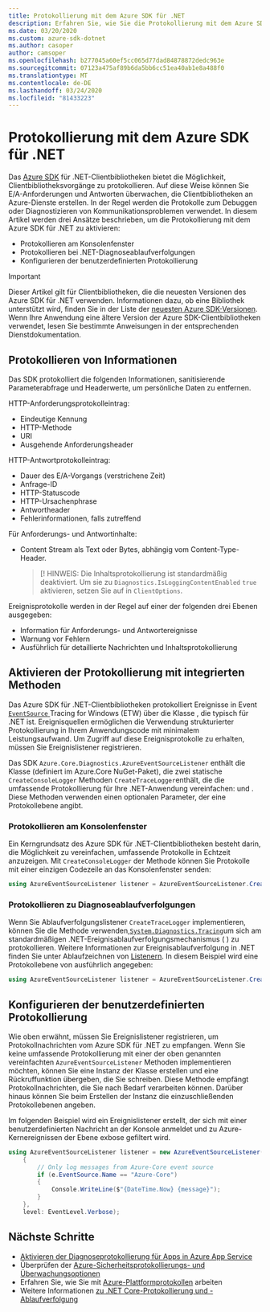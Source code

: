 ```yaml
---
title: Protokollierung mit dem Azure SDK für .NET
description: Erfahren Sie, wie Sie die Protokollierung mit dem Azure SDK für .NET-Clientbibliotheken aktivieren
ms.date: 03/20/2020
ms.custom: azure-sdk-dotnet
ms.author: casoper
author: camsoper
ms.openlocfilehash: b277045a60ef5cc065d77dad84878872dedc963e
ms.sourcegitcommit: 07123a475af89b6da5bb6cc51ea40ab1e8a488f0
ms.translationtype: MT
ms.contentlocale: de-DE
ms.lasthandoff: 03/24/2020
ms.locfileid: "81433223"
---
```

# <a name="logging-with-the-azure-sdk-for-net"></a>Protokollierung mit dem Azure SDK für .NET

Das [Azure SDK](https://azure.microsoft.com/downloads/) für .NET-Clientbibliotheken bietet die Möglichkeit, Clientbibliotheksvorgänge zu protokollieren. Auf diese Weise können Sie E/A-Anforderungen und Antworten überwachen, die Clientbibliotheken an Azure-Dienste erstellen. In der Regel werden die Protokolle zum Debuggen oder Diagnostizieren von Kommunikationsproblemen verwendet. In diesem Artikel werden drei Ansätze beschrieben, um die Protokollierung mit dem Azure SDK für .NET zu aktivieren:

- Protokollieren am Konsolenfenster
- Protokollieren bei .NET-Diagnoseablaufverfolgungen
- Konfigurieren der benutzerdefinierten Protokollierung

> [!IMPORTANT]
> Dieser Artikel gilt für Clientbibliotheken, die die neuesten Versionen des Azure SDK für .NET verwenden. Informationen dazu, ob eine Bibliothek unterstützt wird, finden Sie in der Liste der [neuesten Azure SDK-Versionen](https://azure.github.io/azure-sdk/releases/latest/index.html). Wenn Ihre Anwendung eine ältere Version der Azure SDK-Clientbibliotheken verwendet, lesen Sie bestimmte Anweisungen in der entsprechenden Dienstdokumentation.

## <a name="log-information"></a>Protokollieren von Informationen

Das SDK protokolliert die folgenden Informationen, sanitisierende Parameterabfrage und Headerwerte, um persönliche Daten zu entfernen.

HTTP-Anforderungsprotokolleintrag:

- Eindeutige Kennung
- HTTP-Methode
- URI
- Ausgehende Anforderungsheader

HTTP-Antwortprotokolleintrag:

- Dauer des E/A-Vorgangs (verstrichene Zeit)
- Anfrage-ID
- HTTP-Statuscode
- HTTP-Ursachenphrase
- Antwortheader
- Fehlerinformationen, falls zutreffend

Für Anforderungs- und Antwortinhalte:

- Content Stream als Text oder Bytes, abhängig vom Content-Type-Header.
     > [! HINWEIS: Die Inhaltsprotokollierung ist standardmäßig deaktiviert. Um sie zu `Diagnostics.IsLoggingContentEnabled` `true` aktivieren, setzen Sie auf in `ClientOptions`.

Ereignisprotokolle werden in der Regel auf einer der folgenden drei Ebenen ausgegeben:

- Information für Anforderungs- und Antwortereignisse
- Warnung vor Fehlern
- Ausführlich für detaillierte Nachrichten und Inhaltsprotokollierung

## <a name="enable-logging-with-built-in-methods"></a>Aktivieren der Protokollierung mit integrierten Methoden

Das Azure SDK für .NET-Clientbibliotheken protokolliert Ereignisse in Event [ `EventSource` ](/dotnet/api/system.diagnostics.tracing.eventsource)Tracing for Windows (ETW) über die Klasse , die typisch für .NET ist. Ereignisquellen ermöglichen die Verwendung strukturierter Protokollierung in Ihrem Anwendungscode mit minimalem Leistungsaufwand. Um Zugriff auf diese Ereignisprotokolle zu erhalten, müssen Sie Ereignislistener registrieren.

Das SDK `Azure.Core.Diagnostics.AzureEventSourceListener` enthält die Klasse (definiert im Azure.Core NuGet-Paket), die zwei statische `CreateConsoleLogger` Methoden `CreateTraceLogger`enthält, die die umfassende Protokollierung für Ihre .NET-Anwendung vereinfachen: und . Diese Methoden verwenden einen optionalen Parameter, der eine Protokollebene angibt.

### <a name="log-to-the-console-window"></a>Protokollieren am Konsolenfenster

Ein Kerngrundsatz des Azure SDK für .NET-Clientbibliotheken besteht darin, die Möglichkeit zu vereinfachen, umfassende Protokolle in Echtzeit anzuzeigen. Mit `CreateConsoleLogger` der Methode können Sie Protokolle mit einer einzigen Codezeile an das Konsolenfenster senden:

```csharp
using AzureEventSourceListener listener = AzureEventSourceListener.CreateConsoleLogger();
```

### <a name="log-to-diagnostic-traces"></a>Protokollieren zu Diagnoseablaufverfolgungen

Wenn Sie Ablaufverfolgungslistener `CreateTraceLogger` implementieren, können Sie die Methode verwenden,[`System.Diagnostics.Tracing`](https://docs.microsoft.com/dotnet/api/system.diagnostics.tracing)um sich am standardmäßigen .NET-Ereignisablaufverfolgungsmechanismus ( ) zu protokollieren. Weitere Informationen zur Ereignisablaufverfolgung in .NET finden Sie unter Ablaufzeichnen von [Listenern](https://docs.microsoft.com/dotnet/framework/debug-trace-profile/trace-listeners). In diesem Beispiel wird eine Protokollebene von ausführlich angegeben:

```csharp
using AzureEventSourceListener listener = AzureEventSourceListener.CreateTraceLogger(EventLevel.Verbose);
```

## <a name="configure-custom-logging"></a>Konfigurieren der benutzerdefinierten Protokollierung

Wie oben erwähnt, müssen Sie Ereignislistener registrieren, um Protokollnachrichten vom Azure SDK für .NET zu empfangen. Wenn Sie keine umfassende Protokollierung mit einer der oben genannten vereinfachten `AzureEventSourceListener` Methoden implementieren möchten, können Sie eine Instanz der Klasse erstellen und eine Rückruffunktion übergeben, die Sie schreiben. Diese Methode empfängt Protokollnachrichten, die Sie nach Bedarf verarbeiten können. Darüber hinaus können Sie beim Erstellen der Instanz die einzuschließenden Protokollebenen angeben.

Im folgenden Beispiel wird ein Ereignislistener erstellt, der sich mit einer benutzerdefinierten Nachricht an der Konsole anmeldet und zu Azure-Kernereignissen der Ebene exbose gefiltert wird.

```csharp
using AzureEventSourceListener listener = new AzureEventSourceListener((e, message) =>
    {
        // Only log messages from Azure-Core event source
        if (e.EventSource.Name == "Azure-Core")
        {
            Console.WriteLine($"{DateTime.Now} {message}");
        }
    },
    level: EventLevel.Verbose);
```

## <a name="next-steps"></a>Nächste Schritte

- [Aktivieren der Diagnoseprotokollierung für Apps in Azure App Service](https://docs.microsoft.com/azure/app-service/troubleshoot-diagnostic-logs)
- Überprüfen der [Azure-Sicherheitsprotokollierungs- und Überwachungsoptionen](https://docs.microsoft.com/azure/security/fundamentals/log-audit)
- Erfahren Sie, wie Sie mit [Azure-Plattformprotokollen](https://docs.microsoft.com/azure/azure-monitor/platform/platform-logs-overview) arbeiten
- Weitere Informationen [zu .NET Core-Protokollierung und -Ablaufverfolgung](https://docs.microsoft.com/dotnet/core/diagnostics/logging-tracing)
